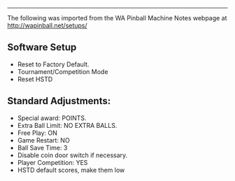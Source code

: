 ***
The following was imported from the WA Pinball Machine Notes webpage at http://wapinball.net/setups/
## Software Setup
-   Reset to Factory Default.
-   Tournament/Competition Mode
-   Reset HSTD
## Standard Adjustments:
-   Special award: POINTS.
-   Extra Ball Limit: NO EXTRA BALLS.
-   Free Play: ON
-   Game Restart: NO
-   Ball Save Time: 3
-   Disable coin door switch if necessary.
-   Player Competition: YES
-   HSTD default scores, make them low